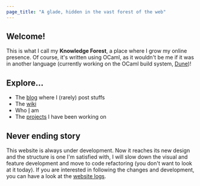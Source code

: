 ```yaml
---
page_title: "A glade, hidden in the vast forest of the web"
---
```


## Welcome!

This is what I call my **Knowledge Forest**, a place where I grow my online
presence. Of course, it's written using OCaml, as it wouldn't be me if it was
in another language (currently working on the OCaml build system,
[Dune](https://github.com/ocaml/dune))!

## Explore...

- The [blog](/blog) where I (rarely) post stuffs
- The [wiki](/wiki)
- Who [I](/about) am
- The [projects](/projects) I have been working on

## Never ending story

This website is always under development. Now it reaches its new design and the
structure is one I'm satisfied with, I will slow down the visual and feature
development and move to code refactoring (you don't want to look at it today).
If you are interested in following the changes and development, you can have a
look at the [website logs](/logging).

